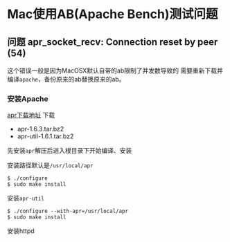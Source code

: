 # Mac使用AB(Apache Bench)测试问题

## 问题 apr_socket_recv: Connection reset by peer (54)

这个错误一般是因为MacOSX默认自带的ab限制了并发数导致的
需要重新下载并编译`apache`，备份原来的ab替换原来的ab。

### 安装Apache
[apr下载地址](http://apr.apache.org/download.cgi)
下载
- apr-1.6.3.tar.bz2
- apr-util-1.6.1.tar.bz2

先安装`apr`解压后进入根目录下开始编译、安装

安装路径默认是`/usr/local/apr`

```shell
$ ./configure
$ sudo make install
```

安装`apr-util`
```shell
$ ./configure --with-apr=/usr/local/apr
$ sudo make install
```

安装httpd
```shell

```